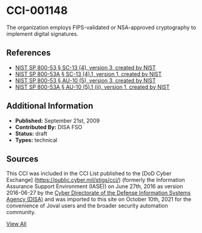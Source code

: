 # CCI-001148

The organization employs FIPS-validated or NSA-approved cryptography to implement digital signatures.

## References ##

* [NIST SP 800-53 § SC-13 (4), version 3, created by NIST](http://csrc.nist.gov/publications/PubsSPs.html)
* [NIST SP 800-53A § SC-13 (4).1, version 1, created by NIST](http://csrc.nist.gov/publications/PubsSPs.html)
* [NIST SP 800-53 § AU-10 (5), version 3, created by NIST](http://csrc.nist.gov/publications/PubsSPs.html)
* [NIST SP 800-53A § AU-10 (5).1 (ii), version 1, created by NIST](http://csrc.nist.gov/publications/PubsSPs.html)


## Additional Information ##

* **Published:** September 21st, 2009
* **Contributed By:** DISA FSO
* **Status:** draft
* **Types:** technical

## Sources ##

This CCI was included in the CCI List published to the [DoD Cyber Exchange]
(https://public.cyber.mil/stigs/cci/) (formerly the Information Assurance Support Environment
(IASE)) on June 27th, 2016 as version 2016-06-27 by the [Cyber Directorate of the Defense 
Information Systems Agency (DISA)](https://public.cyber.mil/about-cyber/) and was imported to 
this site on October 10th, 2021 for the convenience of Joval users and the broader security automation community.

[View All](../README.md)
